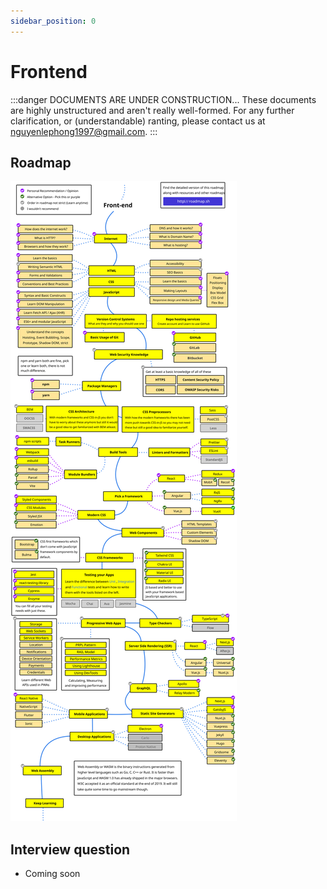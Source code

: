 ```yaml
---
sidebar_position: 0
---
```


# Frontend

:::danger DOCUMENTS ARE UNDER CONSTRUCTION...
These documents are highly unstructured and aren't really well-formed. For any further clarification, or (understandable) ranting, please contact us at nguyenlephong1997@gmail.com.
:::

## Roadmap
![Frontend Roadmap - roadmap.sh](../../static/frontends/FE-roadmap.svg?raw=true)

## Interview question

- Coming soon